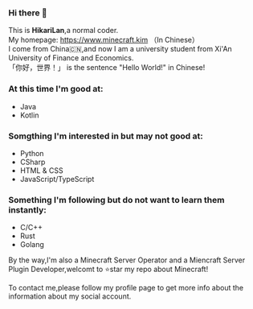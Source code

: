### Hi there 👋
This is **HikariLan**,a normal coder.  
My homepage: https://www.minecraft.kim （In Chinese）  
I come from China🇨🇳,and now I am a university student from Xi'An University of Finance and Economics.  
「你好，世界！」 is the sentence "Hello World!" in Chinese!  

### At this time I'm good at:
- Java
- Kotlin

### Somgthing I'm interested in but may not good at:
- Python
- CSharp
- HTML & CSS
- JavaScript/TypeScript

### Something I'm following but do not want to learn them instantly:
- C/C++
- Rust
- Golang

By the way,I'm also a Minecraft Server Operator and a Miencraft Server Plugin Developer,welcomt to ⭐star my repo about Minecraft!

To contact me,please follow my profile page to get more info about the information about my social account.
